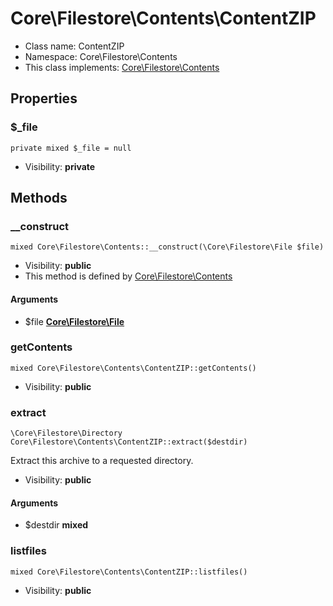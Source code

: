 Core\Filestore\Contents\ContentZIP
===============






* Class name: ContentZIP
* Namespace: Core\Filestore\Contents
* This class implements: [Core\Filestore\Contents](core_filestore_contents.md)




Properties
----------


### $_file

    private mixed $_file = null





* Visibility: **private**


Methods
-------


### __construct

    mixed Core\Filestore\Contents::__construct(\Core\Filestore\File $file)





* Visibility: **public**
* This method is defined by [Core\Filestore\Contents](core_filestore_contents.md)


#### Arguments
* $file **[Core\Filestore\File](core_filestore_file.md)**



### getContents

    mixed Core\Filestore\Contents\ContentZIP::getContents()





* Visibility: **public**




### extract

    \Core\Filestore\Directory Core\Filestore\Contents\ContentZIP::extract($destdir)

Extract this archive to a requested directory.



* Visibility: **public**


#### Arguments
* $destdir **mixed**



### listfiles

    mixed Core\Filestore\Contents\ContentZIP::listfiles()





* Visibility: **public**



